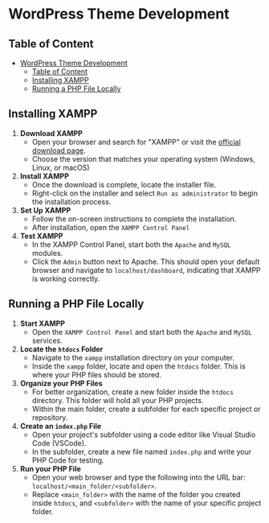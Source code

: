 # WordPress Theme Development

## Table of Content
- [WordPress Theme Development](#wordpress-theme-development)
  - [Table of Content](#table-of-content)
  - [Installing XAMPP](#installing-xampp)
  - [Running a PHP File Locally](#running-a-php-file-locally)

## Installing XAMPP
1. **Download XAMPP**
   - Open your browser and search for "XAMPP" or visit the [official download page](https://www.apachefriends.org/download.html).
   - Choose the version that matches your operating system (Windows, Linux, or macOS)
2. **Install XAMPP**
   - Once the download is complete, locate the installer file.
   - Right-click on the installer and select `Run as administrator` to begin the installation process.
3. **Set Up XAMPP**
   - Follow the on-screen instructions to complete the installation.
   - After installation, open the `XAMPP Control Panel`
4. **Test XAMPP**
   - In the XAMPP Control Panel, start both the `Apache` and `MySQL` modules.
   - Click the `Admin` button next to Apache. This should open your default browser and navigate to `localhost/dashboard`, indicating that XAMPP is working correctly.

## Running a PHP File Locally
1. **Start XAMPP**
   - Open the `XAMPP Control Panel` and start both the `Apache` and `MySQL` services.
2. **Locate the `htdocs` Folder**
   - Navigate to the `xampp` installation directory on your computer.
   - Inside the `xampp` folder, locate and open the `htdocs` folder. This is where your PHP files should be stored.
3. **Organize your PHP Files**
   - For better organization, create a new folder inside the `htdocs` directory. This folder will hold all your PHP projects.
   - Within the main folder, create a subfolder for each specific project or repository.
4. **Create an `index.php` File**
   - Open your project's subfolder using a code editor like Visual Studio Code (VSCode).
   - In the subfolder, create a new file named `index.php` and write your PHP Code for testing.
5. **Run your PHP File**
   - Open your web browser and type the following into the URL bar: `localhost/<main_folder/<subfolder>`.
   - Replace `<main_folder>` with the name of the folder you created inside `htdocs`, and `<subfolder>` with the name of your specific project folder.

